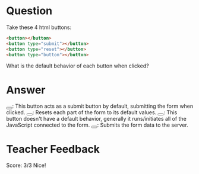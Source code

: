 # Question

Take these 4 html buttons:

```html
<button></button>
<button type="submit"></button>
<button type="reset"></button>
<button type="button"></button>
```

What is the default behavior of each button when clicked?

# Answer

<button></button>: This button acts as a submit button by default, submitting the form when clicked.
<button type="reset"></button>: Resets each part of the form to its default values.
<button type="button"></button>: This button doesn't have a default behavior, generally it runs/initiates all of the JavaScript connected to the form.
<button type="submit"></button>: Submits the form data to the server.


# Teacher Feedback
Score: 3/3
Nice!
